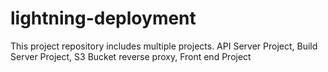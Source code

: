# lightning-deployment
This project repository includes multiple projects. API Server Project, Build Server Project, S3 Bucket reverse proxy, Front end Project
